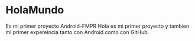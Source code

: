 # HolaMundo
Es mi primer proyecto Android-FMPR
Hola es mi primer proyecto y tambien mi primer expereincia tanto con Android como con GitHub. 
